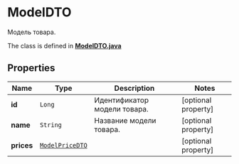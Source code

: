 

# ModelDTO

Модель товара.

The class is defined in **[ModelDTO.java](../../src/main/java/org/openapitools/model/ModelDTO.java)**

## Properties

Name | Type | Description | Notes
------------ | ------------- | ------------- | -------------
**id** | `Long` | Идентификатор модели товара. |  [optional property]
**name** | `String` | Название модели товара. |  [optional property]
**prices** | [`ModelPriceDTO`](ModelPriceDTO.md) |  |  [optional property]





